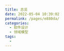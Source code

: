 ```yaml
---
title: 总览
date: 2022-05-04 10:39:02
permalink: /pages/e880da/
categories:
  - 软件设计
  - 领域模型
tags:
  - 
---
```

